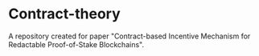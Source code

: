 # Contract-theory
A repository created for paper "Contract-based Incentive Mechanism for Redactable Proof-of-Stake Blockchains".
